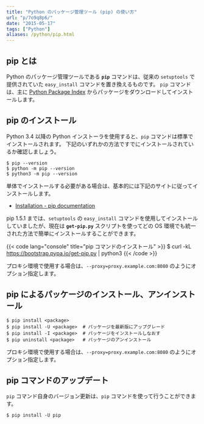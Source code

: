 ```yaml
---
title: "Python のパッケージ管理ツール (pip) の使い方"
url: "p/7o9q8p6/"
date: "2015-05-17"
tags: ["Python"]
aliases: /python/pip.html
---
```


pip とは
----

Python のパッケージ管理ツールである __`pip`__ コマンドは、従来の `setuptools` で提供されていた `easy_install` コマンドを置き換えるものです。
`pip` コマンドは、主に [Python Package Index](https://pypi.python.org/pypi) からパッケージをダウンロードしてインストールします。


pip のインストール
----

Python 3.4 以降の Python インストーラを使用すると、`pip` コマンドは標準でインストールされます。
下記のいずれかの方法ですでにインストールされているか確認しましょう。

```console
$ pip --version
$ python -m pip --version
$ python3 -m pip --version
```

単体でインストールする必要がある場合は、基本的には下記のサイトに従ってインストールします。

- [Installation - pip documentation](https://pip.pypa.io/en/stable/installation/)

pip 1.5.1 までは、`setuptools` の `easy_install` コマンドを使用してインストールしていましたが、現在は __`get-pip.py`__ スクリプトを使ってどの OS 環境でも統一された方法で簡単にインストールすることができます。

{{< code lang="console" title="pip コマンドのインストール" >}}
$ curl -kL https://bootstrap.pypa.io/get-pip.py | python3
{{< /code >}}

プロキシ環境で使用する場合は、`--proxy=proxy.example.com:8080` のようにオプション指定します。


pip によるパッケージのインストール、アンインストール
----

```console
$ pip install <package>
$ pip install -U <package>  # パッケージを最新版にアップグレード
$ pip install -I <package>  # パッケージをインストールしなおす
$ pip uninstall <package>   # パッケージのアンインストール
```

プロキシ環境で使用する場合は、`--proxy=proxy.example.com:8080` のようにオプション指定します。


pip コマンドのアップデート
----

`pip` コマンド自身のバージョン更新は、`pip` コマンドを使って行うことができます。

```console
$ pip install -U pip
```

